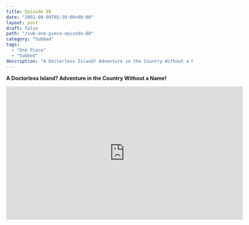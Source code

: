 ```yaml
---
title: Episode 80
date: "2001-09-09T05:30:00+00:00"
layout: post
draft: false
path: "/sub-one-piece-episode-80"
category: "Subbed"
tags:
  - "One Piece"
  - "Subbed"
description: "A Doctorless Island? Adventure in the Country Without a Name!"
---
```


**A Doctorless Island? Adventure in the Country Without a Name!**

<iframe width="640" height="360" src="https://www.rapidvideo.com/e/FX3C4YZU4B" frameborder="0" marginwidth=0 marginheight=0 scrolling=no allowfullscreen></iframe>

